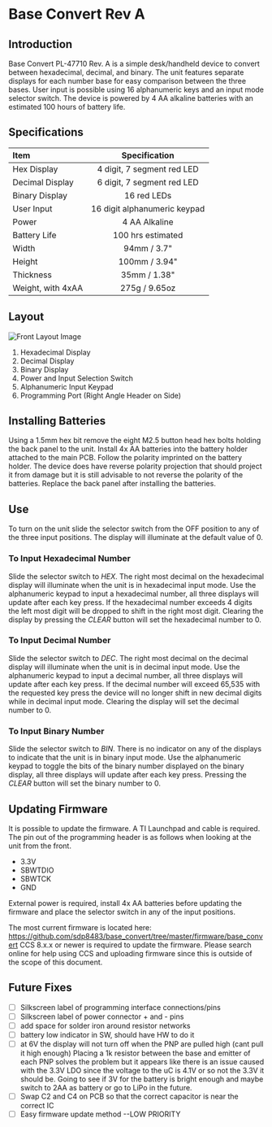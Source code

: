# Base Convert Rev A 
## Introduction
Base Convert PL-47710 Rev. A is a simple desk/handheld device to convert between hexadecimal, decimal, and binary. The unit features separate displays for each number base for easy comparison between the three bases. User input is possible using 16 alphanumeric keys and an input mode selector switch. The device is powered by 4 AA alkaline batteries with an estimated 100 hours of battery life.

## Specifications
|Item             |Specification               |
|:----------------|:--------------------------:|
|Hex Display      |4 digit, 7 segment red LED  |
|Decimal Display  |6 digit, 7 segment red LED  |
|Binary Display   |16 red LEDs                 |
|User Input       |16 digit alphanumeric keypad|
|Power            |4 AA Alkaline               |
|Battery Life     |100 hrs estimated           |
|Width            |94mm / 3.7"                 |
|Height           |100mm / 3.94"               |
|Thickness        |35mm / 1.38"                |
|Weight, with 4xAA|275g / 9.65oz               |

## Layout
![Front Layout Image](https://github.com/sdp8483/base_convert/blob/master/images/Rev%20A/05_BaseConvert_FrontLayout.png?raw=true)

1. Hexadecimal Display
2. Decimal Display
3. Binary Display
4. Power and Input Selection Switch
5. Alphanumeric Input Keypad
6. Programming Port (Right Angle Header on Side)

## Installing Batteries
Using a 1.5mm hex bit remove the eight M2.5 button head hex bolts holding the back panel to the unit. Install 4x AA batteries into the battery holder attached to the main PCB. Follow the polarity imprinted on the battery holder. The device does have reverse polarity projection that should project it from damage but it is still advisable to not reverse the polarity of the batteries. Replace the back panel after installing the batteries.

## Use
To turn on the unit slide the selector switch from the OFF position to any of the three input positions. The display will illuminate at the default value of 0.

### To Input Hexadecimal Number
Slide the selector switch to *HEX*. The right most decimal on the hexadecimal display will illuminate when the unit is in hexadecimal input mode. Use the alphanumeric keypad to input a hexadecimal number, all three displays will update after each key press. If the hexadecimal number exceeds 4 digits the left most digit will be dropped to shift in the right most digit. Clearing the display by pressing the *CLEAR* button will set the hexadecimal number to 0.

### To Input Decimal Number
Slide the selector switch to *DEC*. The right most decimal on the decimal display will illuminate when the unit is in decimal input mode. Use the alphanumeric keypad to input a decimal number, all three displays will update after each key press. If the decimal number will exceed 65,535 with the requested key press the device will no longer shift in new decimal digits while in decimal input mode. Clearing the display will set the decimal number to 0.

### To Input Binary Number
Slide the selector switch to *BIN*. There is no indicator on any of the displays to indicate that the unit is in binary input mode. Use the alphanumeric keypad to toggle the bits of the binary number displayed on the binary display, all three displays will update after each key press. Pressing the *CLEAR* button will set the binary number to 0.

## Updating Firmware
It is possible to update the firmware. A TI Launchpad and cable is required. The pin out of the programming header is as follows when looking at the unit from the front.

- 3.3V
- SBWTDIO
- SBWTCK
- GND

External power is required, install 4x AA batteries before updating the firmware and place the selector switch in any of the input positions.

The most current firmware is located here: https://github.com/sdp8483/base_convert/tree/master/firmware/base_convert
CCS 8.x.x or newer is required to update the firmware. Please search online for help using CCS and uploading firmware since this is outside of the scope of this document.

## Future Fixes
- [ ] Silkscreen label of programming interface connections/pins
- [ ] Silkscreen label of power connector + and - pins
- [ ] add space for solder iron around resistor networks
- [ ] battery low indicator in SW, should have HW to do it
- [ ] at 6V the display will not turn off when the PNP are pulled high (cant pull it high enough) 
  Placing a 1k resistor between the base and emitter of each PNP solves the problem but it appears 
  like there is an issue caused with the 3.3V LDO since the voltage to the uC is 4.1V or so not the 3.3V it should be.
  Going to see if 3V for the battery is bright enough and maybe switch to 2AA as battery or go to LiPo in the future.
- [ ] Swap C2 and C4 on PCB so that the correct capacitor is near the correct IC
- [ ] Easy firmware update method --LOW PRIORITY
